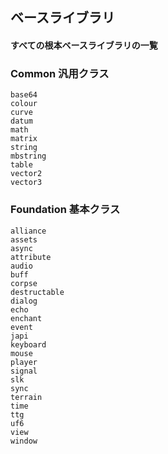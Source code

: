 ## ベースライブラリ

#### すべての根本ベースライブラリの一覧

### Common 汎用クラス

```text
base64
colour
curve
datum
math
matrix
string
mbstring
table
vector2
vector3
```

### Foundation 基本クラス

```text
alliance
assets
async
attribute
audio
buff
corpse
destructable
dialog
echo
enchant
event
japi
keyboard
mouse
player
signal
slk
sync
terrain
time
ttg
uf6
view
window
```
